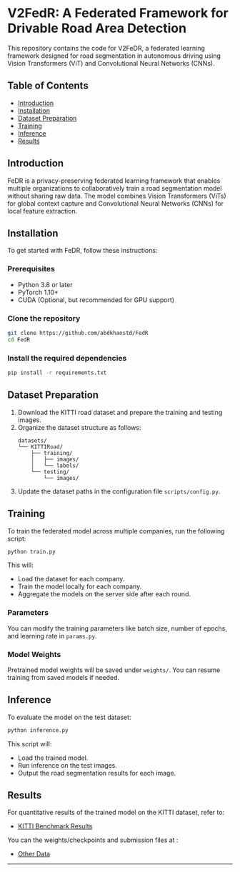 # V2FedR: A Federated Framework for Drivable Road Area Detection


This repository contains the code for V2FeDR, a federated learning framework designed for road segmentation in autonomous driving using Vision Transformers (ViT) and Convolutional Neural Networks (CNNs). 

## Table of Contents
- [Introduction](#introduction)
- [Installation](#installation)
- [Dataset Preparation](#dataset-preparation)
- [Training](#training)
- [Inference](#inference)
- [Results](#results)

## Introduction
FeDR is a privacy-preserving federated learning framework that enables multiple organizations to collaboratively train a road segmentation model without sharing raw data. The model combines Vision Transformers (ViTs) for global context capture and Convolutional Neural Networks (CNNs) for local feature extraction.

## Installation

To get started with FeDR, follow these instructions:

### Prerequisites
- Python 3.8 or later
- PyTorch 1.10+
- CUDA (Optional, but recommended for GPU support)

### Clone the repository
```bash
git clone https://github.com/abdkhanstd/FedR
cd FedR
```

### Install the required dependencies
```bash
pip install -r requirements.txt
```

## Dataset Preparation
1. Download the KITTI road dataset and prepare the training and testing images.
2. Organize the dataset structure as follows:
    ```
    datasets/
    └── KITTIRoad/
        ├── training/
        │   ├── images/
        │   └── labels/
        └── testing/
            └── images/
    ```
3. Update the dataset paths in the configuration file `scripts/config.py`.

## Training
To train the federated model across multiple companies, run the following script:

```bash
python train.py
```

This will:
- Load the dataset for each company.
- Train the model locally for each company.
- Aggregate the models on the server side after each round.

### Parameters
You can modify the training parameters like batch size, number of epochs, and learning rate in `params.py`.

### Model Weights
Pretrained model weights will be saved under `weights/`. You can resume training from saved models if needed.

## Inference
To evaluate the model on the test dataset:

```bash
python inference.py
```

This script will:
- Load the trained model.
- Run inference on the test images.
- Output the road segmentation results for each image.

## Results
For quantitative results of the trained model on the KITTI dataset, refer to:
- [KITTI Benchmark Results](https://www.cvlibs.net/datasets/kitti/eval_road_detail.php?result=7be66e7836f2bd6559126d1a025a5395da80eab4)

You can the weights/checkpoints and submission files at :
- [Other Data](https://stduestceducn-my.sharepoint.com/:f:/g/personal/201714060114_std_uestc_edu_cn/Eju_0rUp-BZHseCT0VGhOHEB0JRGI66LvqA3QR50OQBuyA?e=D4USVQ)

--- 

